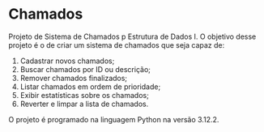 # Chamados
Projeto de Sistema de Chamados p Estrutura de Dados I.
O objetivo desse projeto é o de criar um sistema de chamados que seja capaz de:

1. Cadastrar novos chamados;
2. Buscar chamados por ID ou descrição;
3. Remover chamados finalizados;
4. Listar chamados em ordem de prioridade;
5. Exibir estatísticas sobre os chamados;
6. Reverter e limpar a lista de chamados.

O projeto é programado na linguagem Python na versão 3.12.2.
